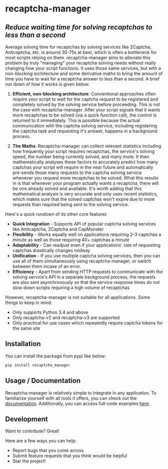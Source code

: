 # recaptcha-manager
## _Reduce waiting time for solving recaptchas to less than a second_


Average solving time for recaptchas by solving services like 2Captcha, Anticaptcha, etc. is around 30-75s at best, which is often a bottleneck for most scripts relying on them. recaptcha-manager aims to alleviate this problem by truly "managing" your recaptcha solving needs without really changing how your script functions. It uses those same services, but with a non-blocking architecture and some derivative maths to bring the amount of time you have to wait for a recaptcha answer to less than a second. A brief run down of how it works is given below: 

1. **Efficient, non-blocking architecture**: Conventional approaches often require your script to wait for the captcha request to be registered and completely solved by the solving service before proceeding. This is not the case with recaptcha-manager. After your script signals that it wants more recaptchas to be solved (via a quick function call), the control is returned to it immediately. This is possible because the actual communication with the captcha solving service, including registering the captcha task and requesting it's answer, happens in a background process. 


2. **The Maths**: Recaptcha-manager can collect relevant statistics including how frequently your script requires recaptchas, the service's solving speed, the number being currently solved, and many more. It then mathematically analyses these factors to accurately predict how many captchas your script will require in the near future and automatically pre-sends those many requests to the captcha solving service whenever you request more recaptchas to be solved. What this results in is that whenever your program actually wants a recaptcha, there will be one already solved and available. It's worth adding that this mathematical analysis is very accurate and only uses recent statistics, which makes sure that the solved captchas won't expire due to more requests than required being sent to the solving service.


Here's a quick rundown of its other core features

- __Quick Integration__ - Supports API of popular captcha solving services like Anticaptcha, 2Captcha and CapMonster
- __Flexibility__ - Works equally well on applications requiring 2-3 captchas a minute as well as those requiring 40+ captchas a minute
- __Adaptability__ - Can readjust even if your applications' rate of requesting captchas drastically changes midway
- __Unification__ - If you use multiple captcha solving services, then you can use all of them simultaneously using recaptcha-manager, or switch between them incase of an error. 
- __Efficiency__ - Apart from sending HTTP requests to communicate with the solving service's API in a separate background process, the requests are also sent asynchronously so that the service response times do not slow down scripts requiring a high volume of recaptchas


However, recaptcha-manager is not suitable for all applications. Some things to keep in mind:
- Only supports Python 3.4 and above
- Only recaptcha-v2 and recaptcha-v3 are supported
- Only practical for use cases which repeatedly require captcha tokens for the same site

## Installation

You can install the package from pypi like below:
```python
pip install recaptcha_manager
```

## Usage / Documentation

Recaptcha-manager is relatively simple to integrate in any application. To familiarize yourself with all tools it offers, you can check out the [documentation](https://recaptcha-manager.readthedocs.io/en/latest/). 
Additionally, you can access full-code examples [here](https://github.com/charxhit/recaptcha-manager/tree/main/examples).

## Development

Want to contribute? Great!

Here are a few ways you can help:

- Report bugs that you come across
- Submit feature requests that you think would be helpful
- Star the project!

